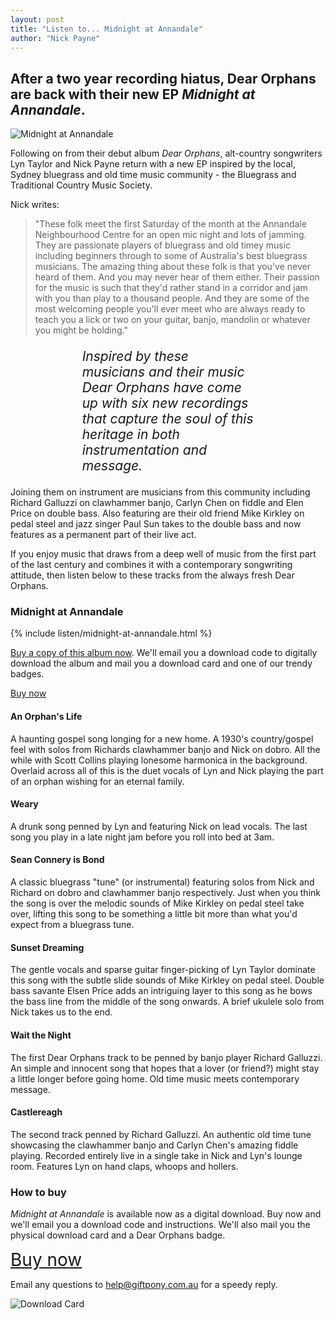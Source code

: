 ```yaml
---
layout: post
title: "Listen to... Midnight at Annandale"
author: "Nick Payne"
---
```


## After a two year recording hiatus, Dear Orphans are back with their new EP *Midnight at Annandale*.

<p class="text-center"><img src="{{ site.baseurl }}/images/2011/11/Front.png" alt="Midnight at Annandale" /></p>

<p>Following on from their debut album <em>Dear Orphans</em>, alt-country songwriters Lyn Taylor and Nick Payne return with a new EP inspired by the local, Sydney bluegrass and old time music community - the Bluegrass and Traditional Country Music Society.</p>
<p>Nick writes:</p>

> "These folk meet the first Saturday of the month at the Annandale Neighbourhood Centre for an open mic night and lots of jamming. They are passionate players of bluegrass and old timey music including beginners through to some of Australia's best bluegrass musicians. The amazing thing about these folk is that you've never heard of them. And you may never hear of them either. Their passion for the music is such that they'd rather stand in a corridor and jam with you than play to a thousand people. And they are some of the most welcoming people you'll ever meet who are always ready to teach you a lick or two on your guitar, banjo, mandolin or whatever you might be holding."

<p style="font-size: 1.5em; font-style: italic; margin-left: 10ex; margin-right: 10ex;">Inspired by these musicians and their music Dear Orphans have come up with six new recordings that capture the soul of this heritage in both instrumentation and message.</p>
<p>Joining them on instrument are musicians from this community including Richard Galluzzi on clawhammer banjo, Carlyn Chen on fiddle and Elen Price on double bass. Also featuring are their old friend Mike Kirkley on pedal steel and jazz singer Paul Sun takes to the double bass and now features as a permanent part of their live act.</p>
<p>If you enjoy music that draws from a deep well of music from the first part of the last century and combines it with a contemporary songwriting attitude, then listen below to these tracks from the always fresh Dear Orphans.</p>

<h3>Midnight at Annandale</h3>

{% include listen/midnight-at-annandale.html %}

<p><a href="https://www.paypal.com/cgi-bin/webscr?cmd=_s-xclick&amp;hosted_button_id=SJWT4PL7L6AUS">Buy a copy of this album now</a>. We'll email you a download code to digitally download the album and mail you a download card and one of our trendy badges.</p>
<p class="text-center"><a class="button radius" href="https://www.paypal.com/cgi-bin/webscr?cmd=_s-xclick&amp;hosted_button_id=SJWT4PL7L6AUS">Buy now</a></p>

<h4>An Orphan's Life</h4>
<p>A haunting gospel song longing for a new home. A 1930's country/gospel feel with solos from Richards clawhammer banjo and Nick on dobro. All the while with Scott Collins playing lonesome harmonica in the background. Overlaid across all of this is the duet vocals of Lyn and Nick playing the part of an orphan wishing for an eternal family.</p>
<h4>Weary</h4>
<p>A drunk song penned by Lyn and featuring Nick on lead vocals. The last song you play in a late night jam before you roll into bed at 3am.</p>
<h4>Sean Connery is Bond</h4>
<p>A classic bluegrass "tune" (or instrumental) featuring solos from Nick and Richard on dobro and clawhammer banjo respectively. Just when you think the song is over the melodic sounds of Mike Kirkley on pedal steel take over, lifting this song to be something a little bit more than what you'd expect from a bluegrass tune.</p>
<h4>Sunset Dreaming</h4>
<p>The gentle vocals and sparse guitar finger-picking of Lyn Taylor dominate this song with the subtle slide sounds of Mike Kirkley on pedal steel. Double bass savante Elsen Price adds an intriguing layer to this song as he bows the bass line from the middle of the song onwards. A brief ukulele solo from Nick takes us to the end.</p>
<h4>Wait the Night</h4>
<p>The first Dear Orphans track to be penned by banjo player Richard Galluzzi. An simple and innocent song that hopes that a lover (or friend?) might stay a little longer before going home. Old time music meets contemporary message.</p>
<h4>Castlereagh</h4>
<p>The second track penned by Richard Galluzzi. An authentic old time tune showcasing the clawhammer banjo and Carlyn Chen's amazing fiddle playing. Recorded entirely live in a single take in Nick and Lyn's lounge room. Features Lyn on hand claps, whoops and hollers.</p>
<h3>How to buy</h3>
<p><em>Midnight at Annandale</em>&nbsp;is available now as a digital download. Buy now and we'll email you a download code and instructions. We'll also mail you the physical download card and a Dear Orphans badge.</p>
<p class="text-center"><a class="button radius" style="font-size: 2em;" href="https://www.paypal.com/cgi-bin/webscr?cmd=_s-xclick&amp;hosted_button_id=SJWT4PL7L6AUS">Buy now</a></p>
<p>Email any questions to <a class="external" href="mailto:help@giftpony.com.au">help@giftpony.com.au</a> for a speedy reply.</p>
<p class="text-center"><img src="{{ site.baseurl }}/images/2011/11/download-card.jpg" alt="Download Card" /></p>
